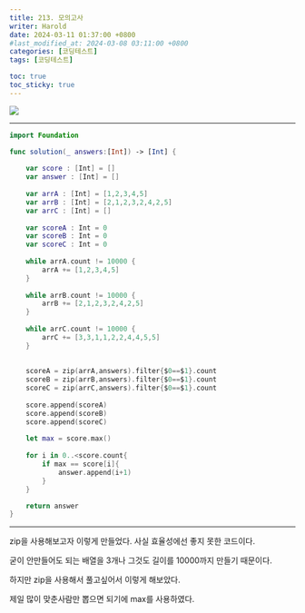 ```yaml
---
title: 213. 모의고사
writer: Harold
date: 2024-03-11 01:37:00 +0800
#last_modified_at: 2024-03-08 03:11:00 +0800
categories: [코딩테스트]
tags: [코딩테스트]

toc: true
toc_sticky: true
---
```

![](https://velog.velcdn.com/images/haroldfromk/post/c670e3af-208a-4911-8eb9-3d89047dfd80/image.png)

---
```swift
import Foundation

func solution(_ answers:[Int]) -> [Int] {
    
    var score : [Int] = []
    var answer : [Int] = [] 
    
    var arrA : [Int] = [1,2,3,4,5]
    var arrB : [Int] = [2,1,2,3,2,4,2,5]
    var arrC : [Int] = []
    
    var scoreA : Int = 0
    var scoreB : Int = 0
    var scoreC : Int = 0
    
    while arrA.count != 10000 {
        arrA += [1,2,3,4,5]
    }
    
    while arrB.count != 10000 {
        arrB += [2,1,2,3,2,4,2,5]
    }
    
    while arrC.count != 10000 {
        arrC += [3,3,1,1,2,2,4,4,5,5]
    }
    
    
    scoreA = zip(arrA,answers).filter{$0==$1}.count
    scoreB = zip(arrB,answers).filter{$0==$1}.count
    scoreC = zip(arrC,answers).filter{$0==$1}.count
    
    score.append(scoreA)
    score.append(scoreB)
    score.append(scoreC)
    
    let max = score.max()
    
    for i in 0..<score.count{
        if max == score[i]{
            answer.append(i+1)
        }
    }

    return answer
}
```
---

zip을 사용해보고자 이렇게 만들었다. 사실 효율성에선 좋지 못한 코드이다.

굳이 안만들어도 되는 배열을 3개나 그것도 길이를 10000까지 만들기 때문이다.

하지만 zip을 사용해서 풀고싶어서 이렇게 해보았다.

제일 많이 맞춘사람만 뽑으면 되기에 max를 사용하였다.